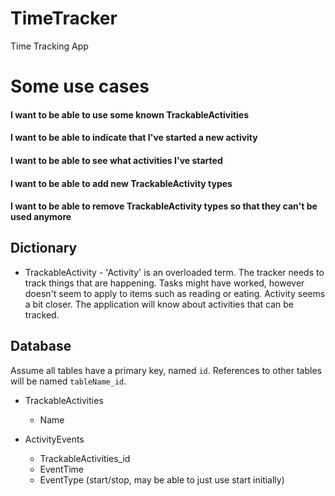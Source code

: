 # TimeTracker
Time Tracking App

# Some use cases

#### I want to be able to use some known TrackableActivities
#### I want to be able to indicate that I've started a new activity
#### I want to be able to see what activities I've started

#### I want to be able to add new TrackableActivity types
#### I want to be able to remove TrackableActivity types so that they can't be used anymore


## Dictionary

- TrackableActivity - 'Activity' is an overloaded term. The tracker needs to track things that
  are happening. Tasks might have worked, however doesn't seem to apply to items such as reading
  or eating. Activity seems a bit closer. The application will know about activities that can be
  tracked.
  
## Database

Assume all tables have a primary key, named `id`. References to other tables will be named 
`tableName_id`.

- TrackableActivities
  - Name

- ActivityEvents
  - TrackableActivities_id
  - EventTime
  - EventType  (start/stop, may be able to just use start initially)
    

